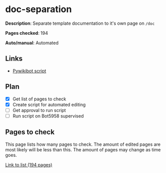 # doc-separation

**Description**: Separate template documentation to it's own page on `/doc`

**Pages checked**: 194

**Auto/manual**: Automated

## Links

- [Pywikibot script](https://gitlab.com/Hans5958-MWS/fandom-fridaynightfunking/-/blob/master/pwb/scripts/userscripts/doc_separator.py)

## Plan

- [x] Get list of pages to check
- [x] Create script for automated editing
- [ ] Get approval to run script 
- [ ] Run script on Bot5958 supervised
 
## Pages to check

This page lists how many pages to check. The amount of edited pages are most likely will be less than this. The amount of pages may change as time goes.

[Link to list (194 pages)](pages.txt)
